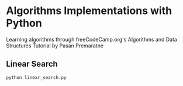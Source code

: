 # Algorithms Implementations with Python
Learning algorithms through freeCodeCamp.org's 
Algorithms and Data Structures Tutorial by Pasan Premaratne

## Linear Search
`python linear_search.py`